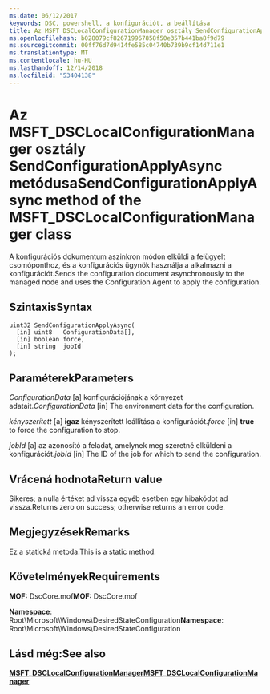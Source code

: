 ```yaml
---
ms.date: 06/12/2017
keywords: DSC, powershell, a konfigurációt, a beállítása
title: Az MSFT_DSCLocalConfigurationManager osztály SendConfigurationApplyAsync metódusa
ms.openlocfilehash: b028079cf826719967858f50e357b441ba8f9d79
ms.sourcegitcommit: 00ff76d7d9414fe585c04740b739b9cf14d711e1
ms.translationtype: MT
ms.contentlocale: hu-HU
ms.lasthandoff: 12/14/2018
ms.locfileid: "53404138"
---
```

# <a name="sendconfigurationapplyasync-method-of-the-msftdsclocalconfigurationmanager-class"></a><span data-ttu-id="76cbb-103">Az MSFT_DSCLocalConfigurationManager osztály SendConfigurationApplyAsync metódusa</span><span class="sxs-lookup"><span data-stu-id="76cbb-103">SendConfigurationApplyAsync method of the MSFT_DSCLocalConfigurationManager class</span></span>

<span data-ttu-id="76cbb-104">A konfigurációs dokumentum aszinkron módon elküldi a felügyelt csomóponthoz, és a konfigurációs ügynök használja a alkalmazni a konfigurációt.</span><span class="sxs-lookup"><span data-stu-id="76cbb-104">Sends the configuration document asynchronously to the managed node and uses the Configuration Agent to apply the configuration.</span></span>

## <a name="syntax"></a><span data-ttu-id="76cbb-105">Szintaxis</span><span class="sxs-lookup"><span data-stu-id="76cbb-105">Syntax</span></span>

```mof
uint32 SendConfigurationApplyAsync(
  [in] uint8   ConfigurationData[],
  [in] boolean force,
  [in] string  jobId
);
```

## <a name="parameters"></a><span data-ttu-id="76cbb-106">Paraméterek</span><span class="sxs-lookup"><span data-stu-id="76cbb-106">Parameters</span></span>

<span data-ttu-id="76cbb-107">*ConfigurationData* \[a\] konfigurációjának a környezet adatait.</span><span class="sxs-lookup"><span data-stu-id="76cbb-107">*ConfigurationData* \[in\] The environment data for the configuration.</span></span>

<span data-ttu-id="76cbb-108">*kényszerített* \[a\] **igaz** kényszerített leállítása a konfigurációt.</span><span class="sxs-lookup"><span data-stu-id="76cbb-108">*force* \[in\] **true** to force the configuration to stop.</span></span>

<span data-ttu-id="76cbb-109">*jobId* \[a\] az azonosító a feladat, amelynek meg szeretné elküldeni a konfigurációt.</span><span class="sxs-lookup"><span data-stu-id="76cbb-109">*jobId* \[in\] The ID of the job for which to send the configuration.</span></span>

## <a name="return-value"></a><span data-ttu-id="76cbb-110">Vrácená hodnota</span><span class="sxs-lookup"><span data-stu-id="76cbb-110">Return value</span></span>

<span data-ttu-id="76cbb-111">Sikeres; a nulla értéket ad vissza egyéb esetben egy hibakódot ad vissza.</span><span class="sxs-lookup"><span data-stu-id="76cbb-111">Returns zero on success; otherwise returns an error code.</span></span>

## <a name="remarks"></a><span data-ttu-id="76cbb-112">Megjegyzések</span><span class="sxs-lookup"><span data-stu-id="76cbb-112">Remarks</span></span>

<span data-ttu-id="76cbb-113">Ez a statická metoda.</span><span class="sxs-lookup"><span data-stu-id="76cbb-113">This is a static method.</span></span>

## <a name="requirements"></a><span data-ttu-id="76cbb-114">Követelmények</span><span class="sxs-lookup"><span data-stu-id="76cbb-114">Requirements</span></span>

<span data-ttu-id="76cbb-115">**MOF:** DscCore.mof</span><span class="sxs-lookup"><span data-stu-id="76cbb-115">**MOF:** DscCore.mof</span></span>

<span data-ttu-id="76cbb-116">**Namespace**: Root\Microsoft\Windows\DesiredStateConfiguration</span><span class="sxs-lookup"><span data-stu-id="76cbb-116">**Namespace**: Root\Microsoft\Windows\DesiredStateConfiguration</span></span>

## <a name="see-also"></a><span data-ttu-id="76cbb-117">Lásd még:</span><span class="sxs-lookup"><span data-stu-id="76cbb-117">See also</span></span>

[<span data-ttu-id="76cbb-118">**MSFT_DSCLocalConfigurationManager**</span><span class="sxs-lookup"><span data-stu-id="76cbb-118">**MSFT_DSCLocalConfigurationManager**</span></span>](msft-dsclocalconfigurationmanager.md)